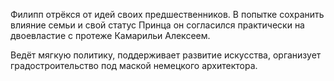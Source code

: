 Филипп отрёкся от идей своих предшественников. В попытке сохранить влияние семьи и свой статус Принца он согласился практически на двоевластие с протеже Камарильи Алексеем.

Ведёт мягкую политику, поддерживает развитие искусства, организует градостроительство под маской немецкого архитектора.